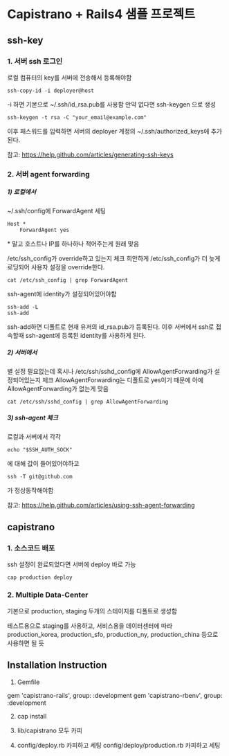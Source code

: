 # Capistrano + Rails4 샘플 프로젝트

## ssh-key

### 1. 서버 ssh 로그인

로컬 컴퓨터의 key를 서버에 전송해서 등록해야함

    ssh-copy-id -i deployer@host

-i 하면 기본으로 ~/.ssh/id_rsa.pub를 사용함
만약 없다면 ssh-keygen 으로 생성

    ssh-keygen -t rsa -C "your_email@example.com"

이후 패스워드를 입력하면 서버의 deployer 계정의 ~/.ssh/authorized_keys에 추가된다.


참고:  https://help.github.com/articles/generating-ssh-keys



### 2. 서버 agent forwarding

##### 1) 로컬에서

~/.ssh/config에 ForwardAgent 세팅

    Host *
        ForwardAgent yes

\* 말고 호스트나 IP를 하나하나 적어주는게 원래 맞음


/etc/ssh_config가 override하고 있는지 체크
희안하게 /etc/ssh_config가 더 늦게 로딩되어 사용자 설정을 override한다.

    cat /etc/ssh_config | grep ForwardAgent


ssh-agent에 identity가 설정되어있어야함

    ssh-add -L
    ssh-add

ssh-add하면 디폴트로 현재 유저의 id_rsa.pub가 등록된다.
이후 서버에서 ssh로 접속할때 ssh-agent에 등록된 identity를 사용하게 된다.



##### 2) 서버에서

별 설정 필요없는데 혹시나 /etc/ssh/sshd_config에 AllowAgentForwarding가 설정되어있는지 체크
AllowAgentForwarding는 디폴트로 yes이기 때문에 아예 AllowAgentForwarding가 없는게 맞음

    cat /etc/ssh/sshd_config | grep AllowAgentForwarding



##### 3) ssh-agent 체크

로컬과 서버에서 각각

    echo "$SSH_AUTH_SOCK"

에 대해 값이 들어있어야하고

    ssh -T git@github.com

가 정상동작해야함



참고:  https://help.github.com/articles/using-ssh-agent-forwarding




## capistrano

### 1. 소스코드 배포

ssh 설정이 완료되었다면 서버에 deploy 바로 가능

    cap production deploy



### 2. Multiple Data-Center

기본으로 production, staging 두개의 스테이지를 디폴트로 생성함

테스트용으로 staging를 사용하고,
서비스용을 데이터센터에 따라 production_korea, production_sfo, production_ny, production_china 등으로 사용하면 될 듯



## Installation Instruction

1) Gemfile

gem 'capistrano-rails', group: :development
gem 'capistrano-rbenv', group: :development

2) cap install

3) lib/capistrano 모두 카피

4) config/deploy.rb 카피하고 세팅
   config/deploy/production.rb 카피하고 세팅 










